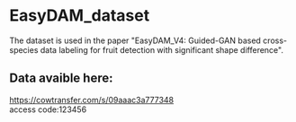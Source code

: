 # EasyDAM_dataset
The dataset is used in the paper "EasyDAM_V4: Guided-GAN based cross-species data labeling for fruit detection with significant shape difference".  
## Data avaible here:
https://cowtransfer.com/s/09aaac3a777348  
access code:123456
